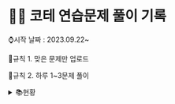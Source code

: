 # 👩‍💻 코테 연습문제 풀이 기록

⌚시작 날짜 : 2023.09.22~

📌규칙 1. 맞은 문제만 업로드

📌규칙 2. 하루 1~3문제 풀이

<details>

<summary> 📚현황</summary>

| 날짜 | 레벨 |       문제간단설명        |     | 날짜 | 레벨 | 문제간단설명           |
| :--: | :--: | :-----------------------: | --- | ---- | ---- | ---------------------- |
| 0922 |  1   | 나머지가 1이 되는 수 찾기 |     | 1003 | 1    | 가운데숫자가져오기     |
| 0922 |  1   |        콜라츠 추측        |     | 1003 | 1    | k번째수                |
| 0923 |  2   |     나머지 값 구하기      |     | 1004 | 1    | 추억점수               |
| 0923 |  2   |       최솟값 만들기       |     | 1004 | 1    | 크기가작은부분문자열   |
| 0924 |  2   |        올바른 괄호        |     | 1005 | 1    | 콜라 문제              |
| 0924 |  1   |        수박수박수?        |     | 1006 | 1    | 약수의개수와덧셈       |
| 0924 |  1   |           예산            |     | 1006 | 1    | 명예의전당             |
| 0925 |  1   |        평균구하기         |     | 1007 | 1    | 카드뭉치               |
| 0925 |  1   |     정수내림차순배치      |     | 1007 | 1    | 시저암호               |
| 0925 |  1   |        음양더하기         |     | 1008 | 1    | 폰켓몬                 |
| 0926 |  1   |        김서방찾기         |     | 1009 | 1    | 개인정보수집유효기간   |
| 0926 |  1   |      같은숫자는싫어       |     | 1010 | 1    | 모의고사               |
| 0926 |  1   |          삼총사           |     | 1011 | 1    | 성격유형검사           |
| 0927 |  1   |         과일장수          |     | 1011 | 1    | 덧칠하기               |
| 0927 |  1   |      직사각형별찍기       |     | 1012 | 1    | 문자열내p와y의개수     |
| 0928 |  1   |     두개뽑아서더하기      |     | 1013 | 1    | 옹알이(2)              |
| 0928 |  1   |      부족한금액계산       |     | 1014 | 1    | 문자열나누기           |
| 0929 |  1   |      푸드파이트대회       |     | 1015 | 1    | 숫자문자열과영단어     |
| 0929 |  1   |      두정수사이의합       |     | 1016 | 1    | 둘만의암호             |
| 0930 |  1   |      기사단원의 무기      |     | 1017 | 1    | 로또최고순위와최저순위 |
| 0930 |  1   |   문자열내마음대로정렬    |     | 1018 | 1    | 3진법                  |
| 1001 |  1   | 나누어 떨어지는 숫자 배열 |     | 1019 | 1    | 가장가까운같은글자     |
| 1001 |  1   |       최소직사각형        |     | 1020 | 1    | 실패율                 |
| 1002 |  1   |    제일작은수제거하기     |     | 1021 | 1    | 크레인인형뽑기         |
| 1002 |  1   |           내적            |     | 1022 | 1    | 비밀지도               |

</details>
